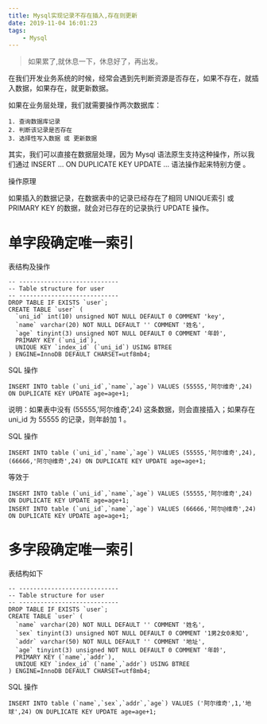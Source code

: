 ```yaml
---
title: Mysql实现记录不存在插入,存在则更新
date: 2019-11-04 16:01:23
tags: 
    - Mysql
---
```


> 如果累了,就休息一下，休息好了，再出发。

在我们开发业务系统的时候，经常会遇到先判断资源是否存在，如果不存在，就插入数据，如果存在，就更新数据。

如果在业务层处理，我们就需要操作两次数据库：

```
1. 查询数据库记录
2. 判断该记录是否存在
3. 选择性写入数据 或 更新数据
```

<!-- more  -->

其实，我们可以直接在数据层处理，因为 Mysql 语法原生支持这种操作，所以我们通过 INSERT ... ON DUPLICATE KEY UPDATE ... 语法操作起来特别方便 。

操作原理

如果插入的数据记录，在数据表中的记录已经存在了相同 UNIQUE索引 或 PRIMARY KEY 的数据，就会对已存在的记录执行 UPDATE 操作。

# 单字段确定唯一索引

表结构及操作

```
-- ----------------------------
-- Table structure for user
-- ----------------------------
DROP TABLE IF EXISTS `user`;
CREATE TABLE `user` (
  `uni_id` int(10) unsigned NOT NULL DEFAULT 0 COMMENT 'key',
  `name` varchar(20) NOT NULL DEFAULT '' COMMENT '姓名',
  `age` tinyint(3) unsigned NOT NULL DEFAULT 0 COMMENT '年龄',
  PRIMARY KEY (`uni_id`),
  UNIQUE KEY `index_id` (`uni_id`) USING BTREE
) ENGINE=InnoDB DEFAULT CHARSET=utf8mb4;

```

SQL 操作

```
INSERT INTO table (`uni_id`,`name`,`age`) VALUES (55555,'阿尔维奇',24) ON DUPLICATE KEY UPDATE age=age+1; 
```

说明：如果表中没有 (55555,'阿尔维奇',24) 这条数据，则会直接插入；如果存在 uni_id 为 55555 的记录，则年龄加 1 。


SQL 操作

```
INSERT INTO table (`uni_id`,`name`,`age`) VALUES (55555,'阿尔维奇',24),(66666,'阿尔@维奇',24) ON DUPLICATE KEY UPDATE age=age+1; 
```

等效于
```
INSERT INTO table (`uni_id`,`name`,`age`) VALUES (55555,'阿尔维奇',24) ON DUPLICATE KEY UPDATE age=age+1; 
INSERT INTO table (`uni_id`,`name`,`age`) VALUES (66666,'阿尔@维奇',24) ON DUPLICATE KEY UPDATE age=age+1; 
```

# 多字段确定唯一索引

表结构如下

```
-- ----------------------------
-- Table structure for user
-- ----------------------------
DROP TABLE IF EXISTS `user`;
CREATE TABLE `user` (
  `name` varchar(20) NOT NULL DEFAULT '' COMMENT '姓名',
  `sex` tinyint(3) unsigned NOT NULL DEFAULT 0 COMMENT '1男2女0未知',
  `addr` varchar(50) NOT NULL DEFAULT '' COMMENT '地址',
  `age` tinyint(3) unsigned NOT NULL DEFAULT 0 COMMENT '年龄',
  PRIMARY KEY (`name`,`addr`),
  UNIQUE KEY `index_id` (`name`,`addr`) USING BTREE
) ENGINE=InnoDB DEFAULT CHARSET=utf8mb4;

```

SQL 操作

```
INSERT INTO table (`name`,`sex`,`addr`,`age`) VALUES ('阿尔维奇',1,'地球',24) ON DUPLICATE KEY UPDATE age=age+1; 
```




